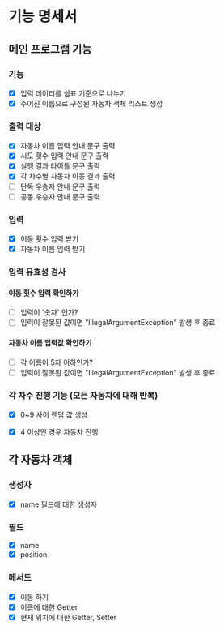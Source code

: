 # 기능 명세서

## 메인 프로그램 기능
### 기능
- [x] 입력 데이터를 쉼표 기준으로 나누기
- [x] 주어진 이름으로 구성된 자동차 객체 리스트 생성

### 출력 대상
- [x] 자동차 이름 입력 안내 문구 출력
- [x] 시도 횟수 입력 안내 문구 출력
- [x] 실행 결과 타이틀 문구 출력
- [x] 각 차수별 자동차 이동 결과 출력
- [ ] 단독 우승자 안내 문구 출력
- [ ] 공동 우승자 안내 문구 출력

### 입력
- [x] 이동 횟수 입력 받기
- [x] 자동차 이름 입력 받기

### 입력 유효성 검사
#### 이동 횟수 입력 확인하기
- [ ] 입력이 '숫자' 인가?
- [ ] 입력이 잘못된 값이면 "IllegalArgumentException" 발생 후 종료
#### 자동차 이름 입력값 확인하기
- [ ] 각 이름이 5자 이하인가?
- [ ] 입력이 잘못된 값이면 "IllegalArgumentException" 발생 후 종료

### 각 차수 진행 기능 (모든 자동차에 대해 반복)
- [x] 0~9 사이 랜덤 값 생성
- [x] 4 이상인 경우 자동차 진행


## 각 자동차 객체
### 생성자
- [x] name 필드에 대한 생성자

### 필드
- [x] name
- [x] position

### 메서드
- [x] 이동 하기
- [x] 이름에 대한 Getter
- [x] 현재 위치에 대한 Getter, Setter